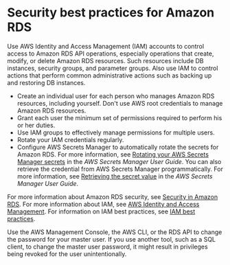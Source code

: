 # Security best practices for Amazon RDS<a name="CHAP_BestPractices.Security"></a>

Use AWS Identity and Access Management \(IAM\) accounts to control access to Amazon RDS API operations, especially operations that create, modify, or delete Amazon RDS resources\. Such resources include DB instances, security groups, and parameter groups\. Also use IAM to control actions that perform common administrative actions such as backing up and restoring DB instances\.
+ Create an individual user for each person who manages Amazon RDS resources, including yourself\. Don't use AWS root credentials to manage Amazon RDS resources\.
+ Grant each user the minimum set of permissions required to perform his or her duties\.
+ Use IAM groups to effectively manage permissions for multiple users\.
+ Rotate your IAM credentials regularly\.
+ Configure AWS Secrets Manager to automatically rotate the secrets for Amazon RDS\. For more information, see [Rotating your AWS Secrets Manager secrets](https://docs.aws.amazon.com/secretsmanager/latest/userguide/rotating-secrets.html) in the *AWS Secrets Manager User Guide*\. You can also retrieve the credential from AWS Secrets Manager programmatically\. For more information, see [Retrieving the secret value](https://docs.aws.amazon.com/secretsmanager/latest/userguide/manage_retrieve-secret.html) in the *AWS Secrets Manager User Guide*\.

For more information about Amazon RDS security, see [Security in Amazon RDS](UsingWithRDS.md)\. For more information about IAM, see [AWS Identity and Access Management](https://docs.aws.amazon.com/IAM/latest/UserGuide/Welcome.html)\. For information on IAM best practices, see [IAM best practices](https://docs.aws.amazon.com/IAM/latest/UserGuide/IAMBestPractices.html)\. 

Use the AWS Management Console, the AWS CLI, or the RDS API to change the password for your master user\. If you use another tool, such as a SQL client, to change the master user password, it might result in privileges being revoked for the user unintentionally\.